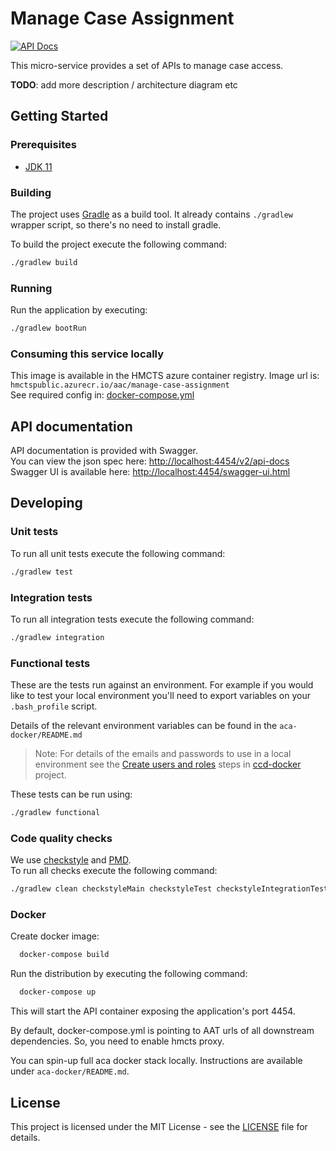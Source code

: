 # Manage Case Assignment


[![API Docs](https://img.shields.io/badge/API%20Docs-site-e140ad.svg)](https://hmcts.github.io/cnp-api-docs/swagger.html?url=https://hmcts.github.io/cnp-api-docs/specs/aac-manage-case-assignment.json)

This micro-service provides a set of APIs to manage case access. 

**TODO**: add more description / architecture diagram etc 

## Getting Started

### Prerequisites
- [JDK 11](https://java.com)

### Building
The project uses [Gradle](https://gradle.org) as a build tool. It already contains
`./gradlew` wrapper script, so there's no need to install gradle.

To build the project execute the following command:
```bash
./gradlew build
```

### Running
Run the application by executing:
```bash
./gradlew bootRun
```

### Consuming this service locally
This image is available in the HMCTS azure container registry. Image url is: `hmctspublic.azurecr.io/aac/manage-case-assignment`  
See required config in: [docker-compose.yml](docker-compose.yml)


## API documentation
API documentation is provided with Swagger.  
You can view the json spec here: [http://localhost:4454/v2/api-docs](http://localhost:4454/v2/api-docs)  
Swagger UI is available here: [http://localhost:4454/swagger-ui.html](http://localhost:4454/swagger-ui.html)  

## Developing

### Unit tests
To run all unit tests execute the following command:
```bash
./gradlew test
```

### Integration tests
To run all integration tests execute the following command:
```bash
./gradlew integration
```

### Functional tests
These are the tests run against an environment. For example if you would like to test your local
 environment you'll need to export variables on your `.bash_profile` script.
 
Details of the relevant environment variables can be found in the `aca-docker/README.md` 

> Note: For details of the emails and passwords to use in a local environment see the 
 [Create users and roles](https://github.com/hmcts/ccd-docker#3-create-users-and-roles) steps in
 [ccd-docker](https://github.com/hmcts/ccd-docker) project.

These tests can be run using:
```bash
./gradlew functional
```

### Code quality checks
We use [checkstyle](http://checkstyle.sourceforge.net/) and [PMD](https://pmd.github.io/).  
To run all checks execute the following command:

```bash
./gradlew clean checkstyleMain checkstyleTest checkstyleIntegrationTest pmdMain pmdTest pmdIntegrationTest
```

### Docker
Create docker image:

```bash
  docker-compose build
```

Run the distribution by executing the following command:

```bash
  docker-compose up
```
This will start the API container exposing the application's port 4454. 

By default, docker-compose.yml is pointing to AAT urls of all downstream dependencies. So, you need to enable hmcts proxy.  

You can spin-up full aca docker stack locally. Instructions are available under `aca-docker/README.md`.

## License
This project is licensed under the MIT License - see the [LICENSE](LICENSE.md) file for details.
